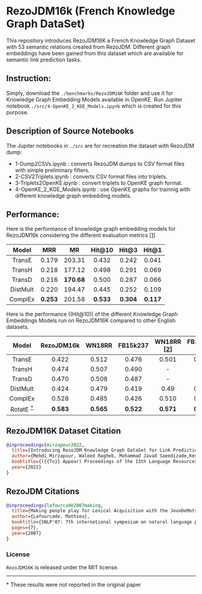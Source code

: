 # RezoJDM16k (French Knowledge Graph DataSet)
This repository introduces RezoJDM16K a French Knowledge Graph Dataset with 53 semantic relations created from RezoJDM. Different graph embeddings have been gained from this dataset which are available for semantic link prediction tasks.

## Instruction:  

Simply, download the `./benchmarks/RezoJDM16K` folder and use it for Knowledge Graph Embedding Models available in OpenKE. Run Jupiter notebook `./src/4-OpenKE_2_KGE_Models.ipynb` which is created for this purpose.
  

## Description of Source Notebooks

The Jupiter notebooks in `./src` are for recreation the dataset with RezoJDM dump: 
- 1-Dump2CSVs.ipynb : converts RezoJDM dumps to CSV format files with simple preliminary filters.
- 2-CSV2Triplets.ipynb : converts CSV format files into triplets.
- 3-Triplets2OpenKE.ipynb : convert triplets to OpenKE graph format.
- 4-OpenKE_2_KGE_Models.ipynb : use OpenKE graphs for trainnig with different knowledge graph embedding models.  


## Performance:  

Here is the performance of knowledge graph embedding models for RezoJDM16k considering the different evaluation metrics \[[1](https://ieeexplore.ieee.org/stamp/stamp.jsp?tp=&arnumber=9220143)\]  

Model			|	MRR  |	MR	|	Hit@10	| Hit@3| Hit@1|
|:-:		|:-:	|:-:  |:-:  |:-:  |:-:  |
|TransE	|0.179	|203.31	|0.432|0.242|0.041|
|TransH	|0.218	|177.12	|0.498|0.291|0.069|
|TransD	|0.216	|**170.68**	|0.500|0.287|0.066|
|DistMult	|0.220	|194.47	|0.445|0.252|0.109|
|ComplEx	|**0.253**	|201.58	|**0.533**|**0.304**|**0.117**|




Here is the performance ((Hit@10)) of the different Knowledge Graph Embeddings Models run on RezoJDM16K compared to other English datasets. 


|Model			|	RezoJDM16k  |	WN18RR	|	FB15k237	| WN18RR \[[2](https://aclanthology.org/D15-1174.pdf)\]| FB15k237  \[[2](https://aclanthology.org/D15-1174.pdf)\]|
|:-:		|:-:	|:-:  |:-:  |:-:  |:-:  |
|TransE	|0.422	|0.512	|0.476|0.501|0.486|
|TransH	|0.474	|0.507	|0.490|-|-|
|TransD	|0.470	|0.508	|0.487|-|-|
|DistMult	|0.424	|0.479	|0.419|0.49|0.419|
|ComplEx	|0.528	|0.485	|0.426|0.510|0.428|
|RotatE <sup>[*](#notInOrigPaper)</sup>	|**0.583**	|**0.565**	|**0.522**|**0.571**|**0.533**|


## RezoJDM16K Dataset Citation
```bibtex
@inproceedings{mirzapour2022,
  title={Introducing RezoJDM Knowledge Graph DataSet for Link Prediction},
  author={Mehdi Mirzapour, Waleed Ragheb, Mohammad Javad Saeedizade,Kevin Cousot, Helene Jacquenet, Lawrence Carbon, Mathieu Lafourcade},
  booktitle={({{To}} Appear) Proceedings of the 13th Language Resources and Evaluation Conference (LREC)},
  year={2022}
}
```


## RezoJDM Citations
```bibtex
@inproceedings{lafourcade2007making,
  title={Making people play for Lexical Acquisition with the JeuxDeMots prototype},
  author={Lafourcade, Mathieu},
  booktitle={SNLP'07: 7th international symposium on natural language processing},
  pages={7},
  year={2007}
}
```

### License
`RezoJDM16K` is released under the MIT license.


---

<a name="notInOrigPaper">*</a> These results were not reported in the original paper
